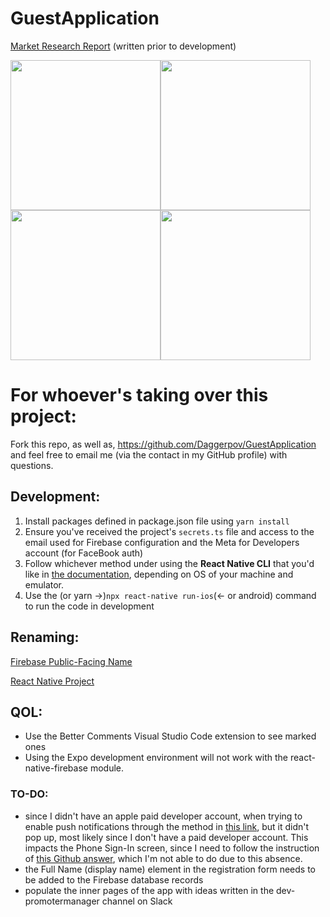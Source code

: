 # GuestApplication

[Market Research Report](https://docs.google.com/document/d/1xZdxptCEs5-hoUvDSlnbW_CbBmywLKR8Z1Ls86qBWK0/edit?usp=sharing) (written prior to development)

<img width="240px" src="https://user-images.githubusercontent.com/53918934/151661064-920a1222-1c1b-4c73-922d-5786fa92f556.png"/><img width="240px" src="https://user-images.githubusercontent.com/53918934/151661591-1bb31364-a8e4-4f85-9811-832dbbdd124c.png"/><img width="240px" src="https://user-images.githubusercontent.com/53918934/151661692-caa418fe-4184-4b4b-9ebe-47c4f512fc58.png"/><img width="240px" src="https://user-images.githubusercontent.com/53918934/151661051-b03bfc31-ef38-4b52-876a-8d90e9defddd.png"/>

# For whoever's taking over this project:

Fork this repo, as well as, https://github.com/Daggerpov/GuestApplication and feel free to email me (via the contact in my GitHub profile) with questions.

## Development:

1. Install packages defined in package.json file using `yarn install`
2. Ensure you've received the project's `secrets.ts` file and access to the email used for Firebase configuration and the Meta for Developers account (for FaceBook auth)
3. Follow whichever method under using the **React Native CLI** that you'd like in [the documentation](https://reactnative.dev/docs/environment-setup), depending on OS of your machine and emulator. 
4. Use the (or yarn ->)`npx react-native run-ios`(<- or android) command to run the code in development

## Renaming:

[Firebase Public-Facing Name](https://support.google.com/firebase/answer/9137752?hl=en)

[React Native Project](https://stackoverflow.com/questions/32830046/renaming-a-react-native-project)

## QOL:

<ul>
    <li>Use the Better Comments Visual Studio Code extension to see marked ones</li>
    <li>Using the Expo development environment will not work with the react-native-firebase module.</li>
</ul>

### TO-DO:

- since I didn't have an apple paid developer account, when trying to enable push notifications through the method in [this link](https://developers.sap.com/tutorials/fiori-ios-hcpms-push-notifications.html), but it didn't pop up, most likely since I don't have a paid developer account. This impacts the Phone Sign-In screen, since I need to follow the instruction of [this Github answer](https://github.com/invertase/react-native-firebase/issues/557#issuecomment-340404720), which I'm not able to do due to this absence. 
- the Full Name (display name) element in the registration form needs to be added to the Firebase database records
- populate the inner pages of the app with ideas written in the dev-promotermanager channel on Slack